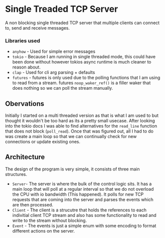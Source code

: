 # Single Treaded TCP Server

A non blocking single threaded TCP server that multiple clients can connect to, send and receive messages.

### Libraries used

- `anyhow` - Used for simple error messages
- `tokio` - Because I am running in single threaded mode, this could have been done without however tokios async runtime is much cleaner to reason about.
- `clap` - Used for cli arg parsing + defaults
- `futures` - futures is only used due to the polling functions that I am using to read from a stream. futures `noop_waker_ref()` is a filler waker that does nothing so we can poll the stream manually.   

## Obervations 

Initially I started on a multi threaded version as that is what I am used to but thought it wouldn't be too hard as its a pretty small usecase. After looking into the tokio docs I was able to find alternatives for the `read_line` function that does not block (`poll_read`). Once that was figured out, all I had to do was create a main loop so that we can continually check for new connections or update existing ones.

## Architecture

The design of the program is very simple, it consists of three main structures.
- `Server`- The server is where the bulk of the control logic sits. It has a main loop that will poll at a regular interval so that we do not overload the CPU with io bandwidth (This happened). It polls for new TCP requests that are coming into the server and parses the events which are then processed.
- `Client` - The client is a strucutre that holds the references to each indivitial client TCP stream and also has some functionality to read and write to the stream without blocking.
- `Event` - The events is just a simple enum with some encoding to format different actions on the server. 

